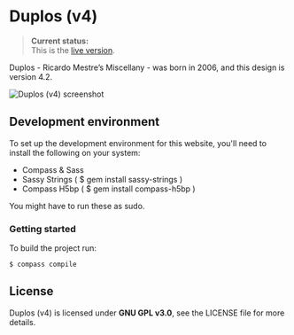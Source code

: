 # Duplos (v4)

> __Current status:__  
This is the [live version](http://duplos.org).

Duplos - Ricardo Mestre’s Miscellany - was born in 2006, and this design is version 4.2.

![Duplos (v4) screenshot](https://raw.githubusercontent.com/ricardomestre/duplos-v4/master/duplos-v4-screenshot.png)

## Development environment
To set up the development environment for this website, you'll need to install the following on your system:

- Compass & Sass
- Sassy Strings ( $ gem install sassy-strings )
- Compass H5bp ( $ gem install compass-h5bp )

You might have to run these as sudo.

### Getting started
To build the project run:

```
$ compass compile
```

## License

Duplos (v4) is licensed under **GNU GPL v3.0**, see the LICENSE file for more details.
